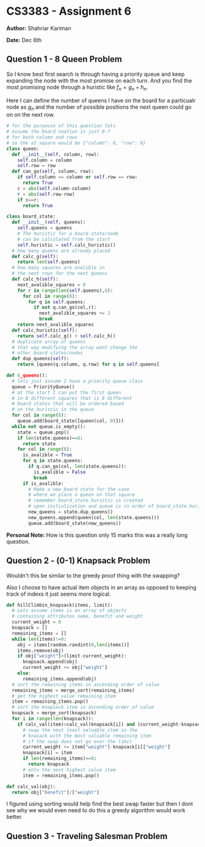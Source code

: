 # CS3383 - Assignment 6

**Author:** Shahriar Kariman

**Date:** Dec 6th

## Question 1 - 8 Queen Problem

So I know best first search is through having a priority queue and keep expanding the node with the most promise on each turn. And you find the most promising node through a huristic like $f_n = g_n + h_n$.

Here I can define the number of queens I have on the board for a particualr node as $g_n$ and the number of possible positions the next queen could go on on the next row.

```py
# for the purpouse of this question lets
# assume the board noation is just 0-7
# for both column and rows
# so the a1 square would be {"column": 0, "row": 0}
class queen:
  def __init__(self, column, row):
    self.column = column
    self.row = row
  def can_go(self, column, row):
    if self.column == column or self.row == row:
      return True
    c = abs(self.column-column)
    r = abs(self.row-row)
    if c==r:
      return True

class board_state:
  def __init__(self, queens):
    self.queens = queens
    # The huristic for a board state/node
    # can be calculated from the start
    self.huristic = self.calc_huristic()
  # how many queens are already placed
  def calc_g(self):
    return len(self.queens)
  # how many squares are avalible in
  # the next rows for the next queens
  def calc_h(self):
    next_avalible_squares = 0
    for r in range(len(self.queens),8):
      for col in range(8):
        for q in self.queens:
          if not q.can_go(col,r):
            next_avalible_squares += 1
            break
    return next_avalible_squares
  def calc_huristic(self):
    return self.calc_g() + self.calc_h()
  # duplicate array of queens
  # that way modifying the array wont change the
  # other board states/nodes
  def dup_queens(self):
    return [queen(q.column, q.row) for q in self.queens]

def 8_queens():
  # lets just assume I have a priority queue class
  queue = PriorityQueue()
  # at the start I can put the first queen
  # in 8 different squares that is 8 different
  # board states that will be ordered based
  # on the huristic in the queue
  for col in range(8):
    queue.add(board_state([queen(col, 0)]))
  while not queue.is_empty():
    state = queue.pop()
    if len(state.queens)==8:
      return state
    for col in range(8):
      is_avalible = True
      for q in state.queens:
        if q.can_go(col, len(state.queens)):
          is_avalible = False
          break
      if is_avalible:
        # Make a new board state for the case
        # where we place a queen on that square
        # remember board_state.huristic is created
        # upon initialization and queue is in order of board_state.huristic
        new_queens = state.dup_queens()
        new_queens.append(queen(col, len(state.queens)))
        queue.add(board_state(new_queens))
```

**Personal Note:** How is this question only 15 marks this was a really long question.

## Question 2 - (0-1) Knapsack Problem

Wouldn't this be similar to the greedy proof thing with the swapping?

Also I choose to have actual item objects in an array as opposed to keeping track of indexs it just seems more logical.

```py
def hillClimbin_knapsack(items, limit):
  # Lets assume items is an array of objects
  # containing attributes name, benefit and weight
  current_weight = 0
  knapsack = []
  remaining_items = []
  while len(items)!=0:
    obj = items[random.randint(0,len(items))]
    items.remove(obj)
    if obj["weight"]<(limit-current_weight):
      knapsack.append(obj)
      current_weight += obj["weight"]
    else:
      remaining_items.append(obj)
  # sort the remaining items in ascending order of value
  remaining_items = merge_sort(remaining_items)
  # get the highest value remaining item
  item = remaining_items.pop()
  # sort the knapsack item in ascending order of value
  knapsack = merge_sort(knapsack)
  for i in range(len(knapsack)):
    if calc_val(item)>calc_val(knapsack[i]) and (current_weight-knapsack[i]["weight"]+item["weight"])<limit:
      # swap the next least valuable item in the
      # knasack with the most valuable remaining item
      # if the swap does not go over the limit
      current_weight += item["weight"]-knapsack[i]["weight"]
      knapsack[i] = item
      if len(remaining_items)==0:
        return knapsack
      # onto the next highest value item
      item = remaining_items.pop()

def calc_val(obj):
  return obj["benefit"]/["weight"]
```

I figured using sorting would help find the best swap faster but then I dont see why we would even need to do this a greedy algorithm would work better.

## Question 3 - Traveling Salesman Problem
